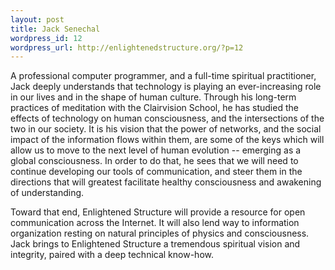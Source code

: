 ```yaml
--- 
layout: post
title: Jack Senechal
wordpress_id: 12
wordpress_url: http://enlightenedstructure.org/?p=12
---
```

A professional computer programmer, and a full-time spiritual practitioner, Jack deeply understands that technology is playing an ever-increasing role in our lives and in the shape of human culture. Through his long-term practices of meditation with the Clairvision School, he has studied the effects of technology on human consciousness, and the intersections of the two in our society. It is his vision that the power of networks, and the social impact of the information flows within them, are some of the keys which will allow us to move to the next level of human evolution -- emerging as a global consciousness. In order to do that, he sees that we will need to continue developing our tools of communication, and steer them in the directions that will greatest facilitate healthy consciousness and awakening of understanding.

Toward that end, Enlightened Structure will provide a resource for open communication across the Internet. It will also lend way to information organization resting on natural principles of physics and consciousness. Jack brings to Enlightened Structure a tremendous spiritual vision and integrity, paired with a deep technical know-how.

